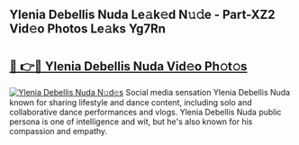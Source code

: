 ## Ylenia Debellis Nuda Le𝚊k𝚎d N𝚞𝚍e - Part-XZ2 Vid𝚎o Photos Le𝚊ks Yg7Rn

# <h2><a href="http://fbbygy.evod.top/?m=Ylenia+Debellis+Nuda">🔗 👉🔴 Ylenia Debellis Nuda Vid𝚎o Ph𝚘t𝚘s</a></h2>

[![Ylenia Debellis Nuda N𝚞d𝚎s](https://i.imgur.com/8V9OHl7.gif)](http://fbbygy.evod.top/?m=Ylenia+Debellis+Nuda)
Social media sensation Ylenia Debellis Nuda known for sharing lifestyle and dance content, including solo and collaborative dance performances and vlogs. Ylenia Debellis Nuda public persona is one of intelligence and wit, but he's also known for his compassion and empathy. 
